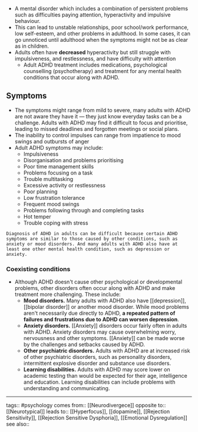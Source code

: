 - A mental disorder which includes a combination of persistent problems such as difficulties paying attention, hyperactivity and impulsive behaviour.
- This can lead to unstable relationships, poor school/work performance, low self-esteem, and other problems in adulthood. In some cases, it can go unnoticed until adulthood when the symptoms might not be as clear as in children.
- Adults often have **decreased** hyperactivity but still struggle with impulsiveness, and restlessness, and have difficulty with attention
  - Adult ADHD treatment includes medications, psychological counselling (psychotherapy) and treatment for any mental health conditions that occur along with ADHD.

## Symptoms

- The symptoms might range from mild to severe, many adults with ADHD are not aware they have it — they just know everyday tasks can be a challenge. Adults with ADHD may find it difficult to focus and prioritise, leading to missed deadlines and forgotten meetings or social plans.
- The inability to control impulses can range from impatience to mood swings and outbursts of anger
- Adult ADHD symptoms may include:
  - Impulsiveness
  - Disorganisation and problems prioritising
  - Poor time management skills
  - Problems focusing on a task
  - Trouble multitasking
  - Excessive activity or restlessness
  - Poor planning
  - Low frustration tolerance
  - Frequent mood swings
  - Problems following through and completing tasks
  - Hot temper
  - Trouble coping with stress

```ad-info
Diagnosis of ADHD in adults can be difficult because certain ADHD symptoms are similar to those caused by other conditions, such as anxiety or mood disorders. And many adults with ADHD also have at least one other mental health condition, such as depression or anxiety.

```

### Coexisting conditions

- Although ADHD doesn't cause other psychological or developmental problems, other disorders often occur along with ADHD and make treatment more challenging. These include:
  - **Mood disorders.** Many adults with ADHD also have [[depression]], [[bipolar disorder]] or another mood disorder. While mood problems aren't necessarily due directly to ADHD, **a repeated pattern of failures and frustrations due to ADHD can worsen depression**.
  - **Anxiety disorders.** [[Anxiety]] disorders occur fairly often in adults with ADHD. Anxiety disorders may cause overwhelming worry, nervousness and other symptoms. [[Anxiety]] can be made worse by the challenges and setbacks caused by ADHD.
  - **Other psychiatric disorders.** Adults with ADHD are at increased risk of other psychiatric disorders, such as personality disorders, intermittent explosive disorder and substance use disorders.
  - **Learning disabilities.** Adults with ADHD may score lower on academic testing than would be expected for their age, intelligence and education. Learning disabilities can include problems with understanding and communicating.

---

tags:: #psychology
comes from:: [[Neurodivergece]]
opposite to:: [[Neurotypical]]
leads to:: [[Hyperfocus]], [[dopamine]], [[Rejection Sensitivity]], [[Rejection Sensitive Dysphoria]], [[Emotional Dysregulation]]
see also::
